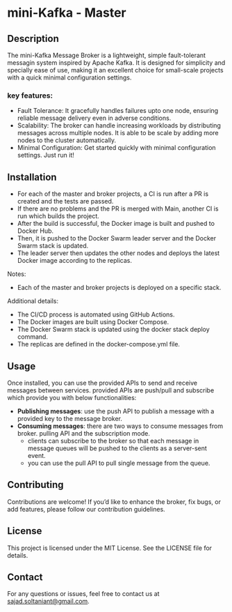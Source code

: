 # mini-Kafka - Master

## Description

The mini-Kafka Message Broker is a lightweight, simple fault-tolerant messagin system inspired by
Apache Kafka. It is designed for simplicity and specially ease of use, making it an excellent choice
for small-scale projects with a quick minimal configuration settings.

### key features:

- Fault Tolerance: It gracefully handles failures upto one node, ensuring reliable message delivery
  even in adverse conditions.
- Scalability: The broker can handle increasing workloads by distributing messages across multiple
  nodes. It is able to be scale by adding more nodes to the cluster automatically.
- Minimal Configuration: Get started quickly with minimal configuration settings. Just run it!

## Installation

- For each of the master and broker projects, a CI is run after a PR is created and the tests are
  passed.
- If there are no problems and the PR is merged with Main, another CI is run which builds the
  project.
- After the build is successful, the Docker image is built and pushed to Docker Hub.
- Then, it is pushed to the Docker Swarm leader server and the Docker Swarm stack is updated.
- The leader server then updates the other nodes and deploys the latest Docker image according to
  the
  replicas.

Notes:

- Each of the master and broker projects is deployed on a specific stack.

Additional details:

- The CI/CD process is automated using GitHub Actions.
- The Docker images are built using Docker Compose.
- The Docker Swarm stack is updated using the docker stack deploy command.
- The replicas are defined in the docker-compose.yml file.


## Usage

Once installed, you can use the provided APIs to send and receive messages between services.
provided APIs are push/pull and subscribe which provide you with below functionalities:

- **Publishing messages**: use the push API to publish a message with a provided key to the message
  broker.
- **Consuming messages**: there are two ways to consume messages from broker. pulling API and the
  subscription mode.
    - clients can subscribe to the broker so that each message in message queues will be pushed to
      the clients as a server-sent event.
    - you can use the pull API to pull single message from the queue.

## Contributing

Contributions are welcome! If you’d like to enhance the broker, fix bugs, or add features, please
follow our contribution guidelines.

## License

This project is licensed under the MIT License. See the LICENSE file for details.

## Contact

For any questions or issues, feel free to contact us at sajad.soltaniant@gmail.com.
